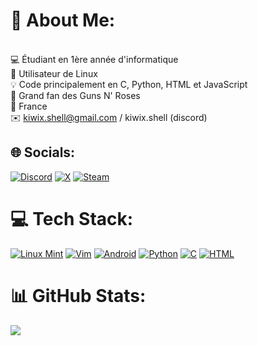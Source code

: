 # 💫 About Me:
<br>💻 Étudiant en 1ère année d'informatique<br>🐧 Utilisateur de Linux<br>💡 Code principalement en C, Python, HTML et JavaScript<br> 🎸 Grand fan des Guns N' Roses<br>📍 France<br>✉️ kiwix.shell@gmail.com / kiwix.shell (discord)


## 🌐 Socials:
[![Discord](https://img.shields.io/badge/Discord-%237289DA.svg?logo=discord&logoColor=white)](https://discord.gg/matthieumrn) [![X](https://img.shields.io/badge/X-%23000000.svg?logo=X&logoColor=white)](https://x.com/matthieumrl) [![Steam](https://img.shields.io/badge/Steam-%23000000.svg?logo=steam&logoColor=white)](https://steamcommunity.com/profiles/76561198837422397)

# 💻 Tech Stack:
[![Linux Mint](https://img.shields.io/badge/Linux%20Mint-87CF3E?logo=linuxmint&logoColor=fff)](#) [![Vim](https://img.shields.io/badge/Vim-%2311AB00.svg?logo=vim&logoColor=white)](#) [![Android](https://img.shields.io/badge/Android-3DDC84?logo=android&logoColor=white)](#) 
[![Python](https://img.shields.io/badge/Python-3776AB?logo=python&logoColor=fff)](#) [![C](https://img.shields.io/badge/C-00599C?logo=c&logoColor=white)](#) [![HTML](https://img.shields.io/badge/HTML-%23E34F26.svg?logo=html5&logoColor=white)](#)

# 📊 GitHub Stats:
![](https://github-readme-stats.vercel.app/api/top-langs/?username=kiwix-fr&theme=default&hide_border=true&include_all_commits=false&count_private=false&layout=compact)

<!-- Proudly created with GPRM ( https://gprm.itsvg.in ) -->
